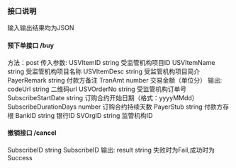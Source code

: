 ### 接口说明
输入输出结果均为JSON
#### 预下单接口 /buy  
方法：post
传入参数:
	USVItemID   string        受监管机构项目ID 
	USVItemName   string      受监管机构项目名称 
	USVItemDesc   string      受监管机构项目简介 
	PayerRemark   string      付款方备注 
	TranAmt   number          交易金额（单位分） 
输出:
codeUrl  string  二维码url
USVOrderNo  string  受监管机构订单号
	SubscribeStartDate   string    订购合约开始日期（格式：yyyyMMdd） 
	SubscribeDurationDays   number    订购合约持续天数 
	PayerStub   string        付款方存根 
	BankID      string        银行ID
	SVOrgID     string        监管机构ID
#### 撤销接口 /cancel
SubscribeID string SubscribeID 
输出:
result string 失败时为Fail,成功时为Success


